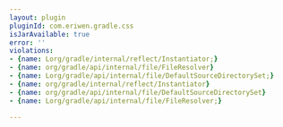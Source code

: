 ```yaml
---
layout: plugin
pluginId: com.eriwen.gradle.css
isJarAvailable: true
error: ''
violations:
- {name: Lorg/gradle/internal/reflect/Instantiator;}
- {name: org/gradle/api/internal/file/FileResolver}
- {name: Lorg/gradle/api/internal/file/DefaultSourceDirectorySet;}
- {name: org/gradle/internal/reflect/Instantiator}
- {name: org/gradle/api/internal/file/DefaultSourceDirectorySet}
- {name: Lorg/gradle/api/internal/file/FileResolver;}

---
```


